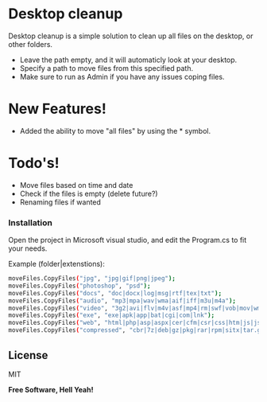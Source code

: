 # Desktop cleanup

Desktop cleanup is a simple solution to clean up all files on the desktop, or other folders.

  - Leave the path empty, and it will automaticly look at your desktop.
  - Specify a path to move files from this specified path.
  - Make sure to run as Admin if you have any issues coping files.

# New Features!

  - Added the ability to move "all files" by using the * symbol.

# Todo's!
  - Move files based on time and date
  - Check if the files is empty (delete future?)
  - Renaming files if wanted

### Installation

Open the project in Microsoft visual studio, and edit the Program.cs to fit your needs.

Example (folder|extenstions):

```sh
moveFiles.CopyFiles("jpg", "jpg|gif|png|jpeg");
moveFiles.CopyFiles("photoshop", "psd");
moveFiles.CopyFiles("docs", "doc|docx|log|msg|rtf|tex|txt");
moveFiles.CopyFiles("audio", "mp3|mpa|wav|wma|aif|iff|m3u|m4a");
moveFiles.CopyFiles("video", "3g2|avi|flv|m4v|asf|mp4|rm|swf|vob|mov|wmv");
moveFiles.CopyFiles("exe", "exe|apk|app|bat|cgi|com|lnk");
moveFiles.CopyFiles("web", "html|php|asp|aspx|cer|cfm|csr|css|htm|js|jsp|php|rss|xhtml");
moveFiles.CopyFiles("compressed", "cbr|7z|deb|gz|pkg|rar|rpm|sitx|tar.gz|zip|zipx");
```

License
----
MIT

**Free Software, Hell Yeah!**